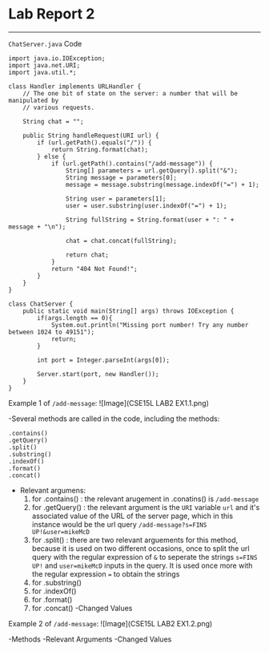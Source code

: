 # Lab Report 2
---
`ChatServer.java` Code
```
import java.io.IOException;
import java.net.URI;
import java.util.*;

class Handler implements URLHandler {
    // The one bit of state on the server: a number that will be manipulated by
    // various requests.

    String chat = "";

    public String handleRequest(URI url) {
        if (url.getPath().equals("/")) {
            return String.format(chat);
        } else {
            if (url.getPath().contains("/add-message")) {
                String[] parameters = url.getQuery().split("&");
                String message = parameters[0];
                message = message.substring(message.indexOf("=") + 1);

                String user = parameters[1];
                user = user.substring(user.indexOf("=") + 1);

                String fullString = String.format(user + ": " + message + "\n");

                chat = chat.concat(fullString);

                return chat;
            }
            return "404 Not Found!";
        }
    }
}

class ChatServer {
    public static void main(String[] args) throws IOException {
        if(args.length == 0){
            System.out.println("Missing port number! Try any number between 1024 to 49151");
            return;
        }

        int port = Integer.parseInt(args[0]);

        Server.start(port, new Handler());
    }
}
```

Example 1 of `/add-message`:
![Image](CSE15L LAB2 EX1.1.png)

-Several methods are called in the code, including the methods:
```
.contains()
.getQuery()
.split()
.substring()
.indexOf()
.format()
.concat()
```

- Relevant argumens:
  1. for .contains() : the relevant arugement in .conatins() is `/add-message`
  2. for .getQuery() : the relevant argument is the `URI` variable `url` and it's associated value of the URL of the server page, which
                       in this instance would be the url query `/add-message?s=FINS UP!&user=mikeMcD`
  3. for .split() : there are two relevant arguements for this method, because it is used on two different occasions, once to
                    split the url query with the regular expression of `&` to seperate the strings `s=FINS UP!` and `user=mikeMcD` 
                    inputs in the query. It is used once more with the regular expression `=` to obtain the strings
  4. for .substring()
  5. for .indexOf()
  6. for .format()
  7. for .concat()
-Changed Values


Example 2 of `/add-message`:
![Image](CSE15L LAB2 EX1.2.png)

-Methods
-Relevant Arguments
-Changed Values
